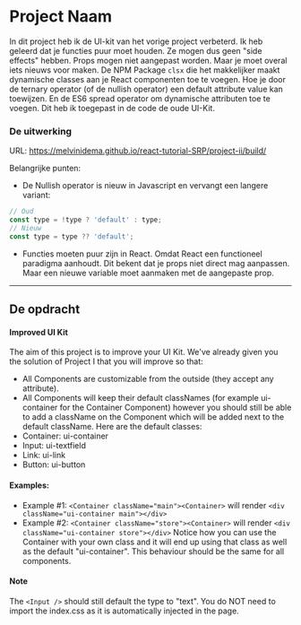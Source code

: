 # Project Naam

In dit project heb ik de UI-kit van het vorige project verbeterd.
Ik heb geleerd dat je functies puur moet houden. Ze mogen dus geen "side effects" hebben. Props mogen niet aangepast worden. Maar je moet overal iets nieuws voor maken. De NPM Package `clsx` die het makkelijker maakt dynamische classes aan je React componenten toe te voegen. Hoe je door de ternary operator (of de nullish operator) een default attribute value kan toewijzen. En de ES6 spread operator om dynamische attributen toe te voegen. Dit heb ik toegepast in de code de oude UI-Kit.

### De uitwerking
URL: https://melvinidema.github.io/react-tutorial-SRP/project-ii/build/

Belangrijke punten:
- De Nullish operator is nieuw in Javascript en vervangt een langere variant:
```jsx
// Oud
const type = !type ? 'default' : type;
// Nieuw
const type = type ?? 'default';
```
- Functies moeten puur zijn in React. Omdat React een functioneel paradigma aanhoudt. Dit bekent dat je props niet direct mag aanpassen. Maar een nieuwe variable moet aanmaken met de aangepaste prop.

---
## De opdracht

#### Improved UI Kit
The aim of this project is to improve your UI Kit.
We've already given you the solution of Project I that you will improve so that:

- All Components are customizable from the outside (they accept any attribute).
- All Components will keep their default classNames (for example ui-container for the Container Component) however you should still be able to add a className on the Component which will be added next to the default className. Here are the default classes:
- Container: ui-container
- Input: ui-textfield
- Link: ui-link
- Button: ui-button

#### Examples:
- Example #1: `<Container className="main"><Container>` will render `<div className="ui-container main"></div>`
- Example #2: `<Container className="store"><Container>` will render `<div className="ui-container store"></div>`
  Notice how you can use the Container with your own class and it will end up using that class as well as the default "ui-container". This behaviour should be the same for all components.

#### Note
The `<Input />` should still default the type to "text".
You do NOT need to import the index.css as it is automatically injected in the page.
